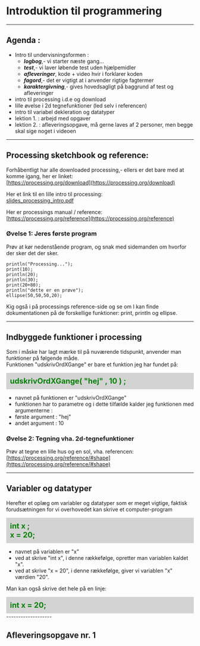 # Introduktion til programmering

-------------------

## Agenda : 

- Intro til undervisningsformen : 
    - ***logbog***,- vi starter næste gang...
    - ***test***,- vi laver løbende test uden hjælpemidler
    - ***afleveringer***, kode + video hvir i forklarer koden
    - ***fagord***,- det er vigtigt at i anvender rigtige fagtermer  
    - ***karaktergivning***,- gives hovedsagligt på baggrund af test og afleveringer
- intro til processing i.d.e og download
- lille øvelse i 2d tegnefunktioner (led selv i referencen)
- intro til variabel dekleration og datatyper
- lektion 1. : arbejd med opgaver 
- lektion 2. : afleveringsopgave, må gerne laves af 2 personer, men begge skal sige noget i videoen

-----------------

## Processing sketchbook og reference:

Forhåbentligt har alle downloaded processing,- ellers er det bare med at komme igang, her er linket:     
[https://processing.org/download](https://processing.org/download)

Her et link til en lille intro til processing:        
[slides_processing_intro.pdf](slides_processing_intro.pdf)

Her er processings manual / reference:   
[https://processing.org/reference](https://processing.org/reference)

### Øvelse 1: Jeres første program
Prøv at kør nedenstående program, og snak med sidemanden om hvorfor der sker det der sker.  
```
println("Processing..."); 
print(10);
println(20); 
println(30);
print(20+80);
println("dette er en prøve"); 
ellipse(50,50,50,20);
```

Kig også i på processings reference-side og se om I kan finde dokumentationen på de forskellige funktioner: print, println og ellipse.

-------------------

## Indbyggede funktioner i processing

Som i måske har lagt mærke til på nuværende tidspunkt, anvender man funktioner på følgende måde.   
Funktionen "udskrivOrdXGange" er bare et funktion jeg har fundet på:

<p style="padding: 10px;margin:0px;color:green;background:lightgray;font-weight:700;font-size:20px">
      udskrivOrdXGange( "hej" , 10 ) ;
</p>

- navnet på funktionen er "udskrivOrdXGange" 
- funktionen har to parametre og i dette tilfælde kalder jeg funktionen med argumenterne :
- første argument : "hej"
- andet argument : 10


### Øvelse 2: Tegning vha. 2d-tegnefunktioner
Prøv at tegne en lille hus og en sol, vha. referencen:     
[https://processing.org/reference/#shape](https://processing.org/reference/#shape)

-------------------

## Variabler og datatyper

Herefter et oplæg om variabler og datatyper som er meget vigtige, faktisk forudsætningen for vi overhovedet kan skrive et computer-program

<p style="padding: 10px;margin:0px;color:green;background:lightgray;font-weight:700;font-size:20px">
     int x ; </br>
     x = 20;
</p>

- navnet på variablen er "x" 
- ved at skrive "int x", i denne rækkefølge, opretter man variablen kaldet "x".
- ved at skrive "x = 20", i denne rækkefølge, giver vi variablen "x" værdien "20".

Man kan også skrive det hele på en linje:

<p style="padding: 10px;margin:0px;color:green;background:lightgray;font-weight:700;font-size:20px">
     int x = 20;
</p>
-------------------

## Afleveringsopgave nr. 1






